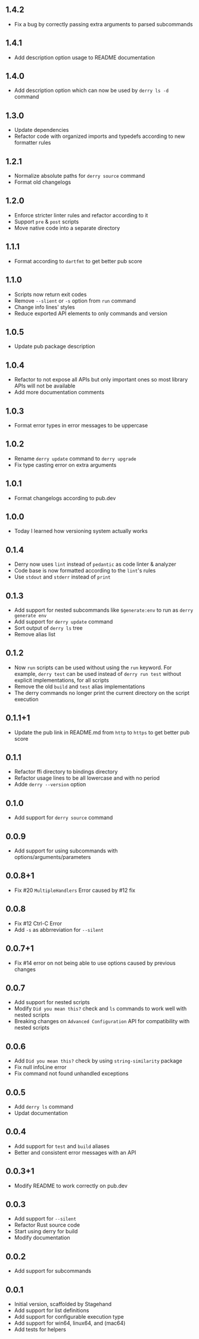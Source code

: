 ## 1.4.2

- Fix a bug by correctly passing extra arguments to parsed subcommands

## 1.4.1

- Add description option usage to README documentation

## 1.4.0

- Add description option which can now be used by `derry ls -d` command

## 1.3.0

- Update dependencies
- Refactor code with organized imports and typedefs according to new formatter rules

## 1.2.1

- Normalize absolute paths for `derry source` command
- Format old changelogs

## 1.2.0

- Enforce stricter linter rules and refactor according to it
- Support `pre` & `post` scripts
- Move native code into a separate directory

## 1.1.1

- Format according to `dartfmt` to get better pub score

## 1.1.0

- Scripts now return exit codes
- Remove `--slient` or `-s` option from `run` command
- Change info lines' styles
- Reduce exported API elements to only commands and version

## 1.0.5

- Update pub package description

## 1.0.4

- Refactor to not expose all APIs but only important ones so most library APIs will not be available
- Add more documentation comments

## 1.0.3

- Format error types in error messages to be uppercase

## 1.0.2

- Rename `derry update` command to `derry upgrade`
- Fix type casting error on extra arguments

## 1.0.1

- Format changelogs according to pub.dev

## 1.0.0

- Today I learned how versioning system actually works

## 0.1.4

- Derry now uses `lint` instead of `pedantic` as code linter & analyzer
- Code base is now formatted according to the `lint`'s rules
- Use `stdout` and `stderr` instead of `print`

## 0.1.3

- Add support for nested subcommands like `$generate:env` to run as `derry generate env`
- Add support for `derry update` command
- Sort output of `derry ls` tree
- Remove alias list

## 0.1.2

- Now `run` scripts can be used without using the `run` keyword. For example, `derry test` can be used instead of `derry run test` without explicit implementations, for all scripts
- Remove the old `build` and `test` alias implementations
- The derry commands no longer print the current directory on the script execution

## 0.1.1+1

- Update the pub link in README.md from `http` to `https` to get better pub score

## 0.1.1

- Refactor ffi directory to bindings directory
- Refactor usage lines to be all lowercase and with no period
- Adde `derry --version` option

## 0.1.0

- Add support for `derry source` command

## 0.0.9

- Add support for using subcommands with options/arguments/parameters

## 0.0.8+1

- Fix #20 `MultipleHandlers` Error caused by #12 fix

## 0.0.8

- Fix #12 Ctrl-C Error
- Add `-s` as abbrreviation for `--silent`

## 0.0.7+1

- Fix #14 error on not being able to use options caused by previous changes

## 0.0.7

- Add support for nested scripts
- Modify `Did you mean this?` check and `ls` commands to work well with nested scripts
- Breaking changes on `Advanced Configuration` API for compatibility with nested scripts

## 0.0.6

- Add `Did you mean this?` check by using `string-similarity` package
- Fix null infoLine error
- Fix command not found unhandled exceptions

## 0.0.5

- Add `derry ls` command
- Updat documentation

## 0.0.4

- Add support for `test` and `build` aliases
- Better and consistent error messages with an API

## 0.0.3+1

- Modify README to work correctly on pub.dev

## 0.0.3

- Add support for `--silent`
- Refactor Rust source code
- Start using derry for build
- Modify documentation

## 0.0.2

- Add support for subcommands

## 0.0.1

- Initial version, scaffolded by Stagehand
- Add support for list definitions
- Add support for configurable execution type
- Add support for win64, linux64, and (mac64)
- Add tests for helpers
